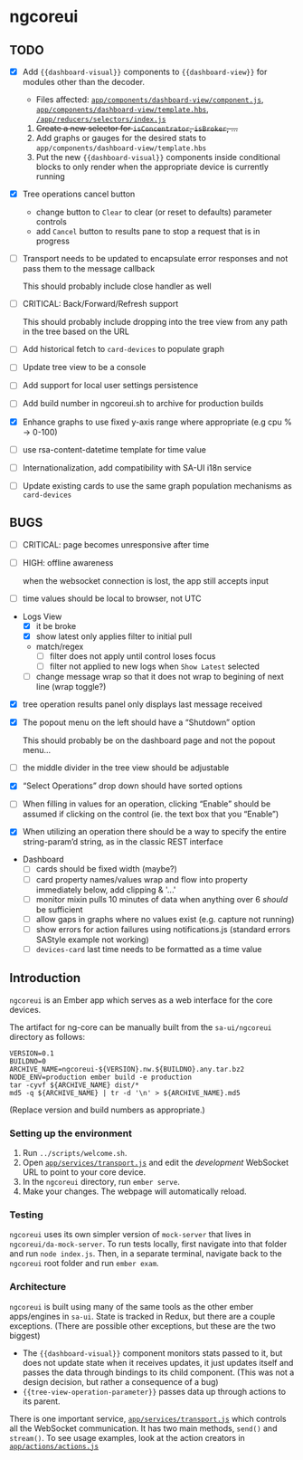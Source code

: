 # ngcoreui

## TODO
- [x] Add `{{dashboard-visual}}` components to `{{dashboard-view}}` for modules other than the decoder.
  - Files affected: [`app/components/dashboard-view/component.js`](https://github.rsa.lab.emc.com/asoc/sa-ui/blob/master/ngcoreui/app/components/dashboard-view/component.js), [`app/components/dashboard-view/template.hbs`](https://github.rsa.lab.emc.com/asoc/sa-ui/blob/master/ngcoreui/app/components/dashboard-view/template.hbs), [`/app/reducers/selectors/index.js`](https://github.rsa.lab.emc.com/asoc/sa-ui/blob/master/ngcoreui/app/reducers/selectors/index.js)
  1. ~~Create a new selector for `isConcentrator`, `isBroker`, ...~~
  2. Add graphs or gauges for the desired stats to `app/components/dashboard-view/template.hbs`
  3. Put the new `{{dashboard-visual}}` components inside conditional blocks to only render when the appropriate device is currently running
- [x] Tree operations cancel button
  - change button to `Clear` to clear (or reset to defaults) parameter controls
  - add `Cancel` button to results pane to stop a request that is in progress
- [ ] Transport needs to be updated to encapsulate error responses and not pass them to the message callback

  This should probably include close handler as well

- [ ] CRITICAL: Back/Forward/Refresh support

  This should probably include dropping into the tree view from any path in the tree based on the URL

- [ ] Add historical fetch to `card-devices` to populate graph
- [ ] Update tree view to be a console
- [ ] Add support for local user settings persistence
- [ ] Add build number in ngcoreui.sh to archive for production builds
- [x] Enhance graphs to use fixed y-axis range where appropriate (e.g cpu % -> 0-100)
- [ ] use rsa-content-datetime template for time value
- [ ] Internationalization, add compatibility with SA-UI i18n service
- [ ] Update existing cards to use the same graph population mechanisms as `card-devices`

## BUGS
- [ ] CRITICAL: page becomes unresponsive after time
- [ ] HIGH: offline awareness

  when the websocket connection is lost, the app still accepts input

- [ ] time values should be local to browser, not UTC
- Logs View
  - [x] it be broke
  - [x] show latest only applies filter to initial pull
  - match/regex
    - [ ] filter does not apply until control loses focus
    - [ ] filter not applied to new logs when `Show Latest` selected
  - [ ] change message wrap so that it does not wrap to begining of next line (wrap toggle?)
- [x] tree operation results panel only displays last message received
- [x] The popout menu on the left should have a “Shutdown” option

  This should probably be on the dashboard page and not the popout menu...

- [ ] the middle divider in the tree view should be adjustable
- [x] “Select Operations” drop down should have sorted options
- [ ] When filling in values for an operation, clicking “Enable” should be assumed if clicking on the control (ie. the text box that you “Enable”)
- [x] When utilizing an operation there should be a way to specify the entire string-param’d string, as in the classic REST interface
- Dashboard
  - [ ] cards should be fixed width (maybe?)
  - [ ] card property names/values wrap and flow into property immediately below, add clipping & '...'
  - [ ] monitor mixin pulls 10 minutes of data when anything over 6 *should* be sufficient
  - [ ] allow gaps in graphs where no values exist (e.g. capture not running)
  - [ ] show errors for action failures using notifications.js (standard errors SAStyle example not working)
  - [ ] `devices-card` last time needs to be formatted as a time value

## Introduction
`ngcoreui` is an Ember app which serves as a web interface for the core devices.

The artifact for ng-core can be manually built from the `sa-ui/ngcoreui` directory as follows:

    VERSION=0.1
    BUILDNO=0
    ARCHIVE_NAME=ngcoreui-${VERSION}.nw.${BUILDNO}.any.tar.bz2
    NODE_ENV=production ember build -e production
    tar -cyvf ${ARCHIVE_NAME} dist/*
    md5 -q ${ARCHIVE_NAME} | tr -d '\n' > ${ARCHIVE_NAME}.md5

(Replace version and build numbers as appropriate.)

### Setting up the environment
1. Run `../scripts/welcome.sh`.
2. Open [`app/services/transport.js`](https://github.rsa.lab.emc.com/asoc/sa-ui/blob/master/ngcoreui/app/services/transport.js) and edit the *development* WebSocket URL to point to your core device.
3. In the `ngcoreui` directory, run `ember serve`.
4. Make your changes. The webpage will automatically reload.

### Testing
`ngcoreui` uses its own simpler version of `mock-server` that lives in `ngcoreui/da-mock-server`. To run tests locally, first navigate into that folder and run `node index.js`. Then, in a separate terminal, navigate back to the `ngcoreui` root folder and run `ember exam`.

### Architecture
`ngcoreui` is built using many of the same tools as the other ember apps/engines in `sa-ui`. State is tracked in Redux, but there are a couple exceptions. (There are possible other exceptions, but these are the two biggest)
- The `{{dashboard-visual}}` component monitors stats passed to it, but does not update state when it receives updates, it just updates itself and passes the data through bindings to its child component. (This was not a design decision, but rather a consequence of a bug)
- `{{tree-view-operation-parameter}}` passes data up through actions to its parent.

There is one important service, [`app/services/transport.js`](https://github.rsa.lab.emc.com/asoc/sa-ui/blob/master/ngcoreui/app/services/transport.js) which controls all the WebSocket communication. It has two main methods, `send()` and `stream()`. To see usage examples, look at the action creators in [`app/actions/actions.js`](https://github.rsa.lab.emc.com/asoc/sa-ui/blob/master/ngcoreui/app/actions/actions.js)
